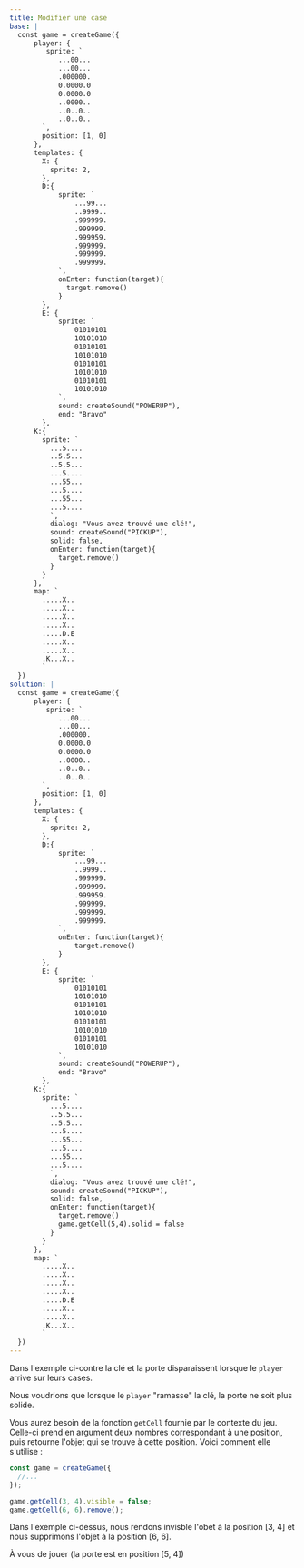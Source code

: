 ```yaml
---
title: Modifier une case
base: |
  const game = createGame({
      player: {
         sprite: `
            ...00...
            ...00...
            .000000.
            0.0000.0
            0.0000.0
            ..0000..
            ..0..0..
            ..0..0..
        `,
        position: [1, 0]
      },
      templates: {
        X: {
          sprite: 2,
        },
        D:{
            sprite: `
                ...99...
                ..9999..
                .999999.
                .999999.
                .999959.
                .999999.
                .999999.
                .999999.
            `,
            onEnter: function(target){
              target.remove()
            }
        },
        E: {
            sprite: `
                01010101
                10101010
                01010101
                10101010
                01010101
                10101010
                01010101
                10101010
            `,
            sound: createSound("POWERUP"),
            end: "Bravo"
        },
      K:{
        sprite: `
          ...5....
          ..5.5...
          ..5.5...
          ...5....
          ...55...
          ...5....
          ...55...
          ...5....
          `,
          dialog: "Vous avez trouvé une clé!",
          sound: createSound("PICKUP"),
          solid: false,
          onEnter: function(target){
            target.remove()
          }
        }
      },
      map: `
        .....X..
        .....X..
        .....X..
        .....X..
        .....D.E
        .....X..
        .....X..
        .K...X..
        `
  })
solution: |
  const game = createGame({
      player: {
         sprite: `
            ...00...
            ...00...
            .000000.
            0.0000.0
            0.0000.0
            ..0000..
            ..0..0..
            ..0..0..
        `,
        position: [1, 0]
      },
      templates: {
        X: {
          sprite: 2,
        },
        D:{
            sprite: `
                ...99...
                ..9999..
                .999999.
                .999999.
                .999959.
                .999999.
                .999999.
                .999999.
            `,
            onEnter: function(target){
                target.remove()
            }
        },
        E: {
            sprite: `
                01010101
                10101010
                01010101
                10101010
                01010101
                10101010
                01010101
                10101010
            `,
            sound: createSound("POWERUP"),
            end: "Bravo"
        },
      K:{
        sprite: `
          ...5....
          ..5.5...
          ..5.5...
          ...5....
          ...55...
          ...5....
          ...55...
          ...5....
          `,
          dialog: "Vous avez trouvé une clé!",
          sound: createSound("PICKUP"),
          solid: false,
          onEnter: function(target){
            target.remove()
            game.getCell(5,4).solid = false
          }
        }
      },
      map: `
        .....X..
        .....X..
        .....X..
        .....X..
        .....D.E
        .....X..
        .....X..
        .K...X..
        `
  })
---
```


Dans l'exemple ci-contre la clé et la porte disparaissent lorsque le `player` arrive sur leurs cases.

Nous voudrions que lorsque le `player` "ramasse" la clé, la porte ne soit plus solide.

Vous aurez besoin de la fonction `getCell` fournie par le contexte du jeu. Celle-ci prend en argument deux nombres correspondant à une position, puis retourne l'objet qui se trouve à cette position. Voici comment elle s'utilise :

```js
const game = createGame({
  //...
});

game.getCell(3, 4).visible = false;
game.getCell(6, 6).remove();
```

Dans l'exemple ci-dessus, nous rendons invisble l'obet à la position [3, 4] et nous supprimons l'objet à la position [6, 6].

À vous de jouer (la porte est en position [5, 4])
